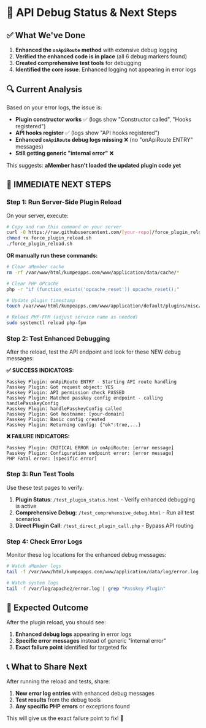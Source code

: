 # 🎯 API Debug Status & Next Steps

## ✅ **What We've Done**
1. **Enhanced the `onApiRoute` method** with extensive debug logging
2. **Verified the enhanced code is in place** (all 6 debug markers found)
3. **Created comprehensive test tools** for debugging
4. **Identified the core issue**: Enhanced logging not appearing in error logs

## 🔍 **Current Analysis**
Based on your error logs, the issue is:
- **Plugin constructor works** ✅ (logs show "Constructor called", "Hooks registered")
- **API hooks register** ✅ (logs show "API hooks registered")
- **Enhanced `onApiRoute` debug logs missing** ❌ (no "onApiRoute ENTRY" messages)
- **Still getting generic "internal error"** ❌

This suggests: **aMember hasn't loaded the updated plugin code yet**

## 🚀 **IMMEDIATE NEXT STEPS**

### **Step 1: Run Server-Side Plugin Reload**
On your server, execute:
```bash
# Copy and run this command on your server
curl -O https://raw.githubusercontent.com/[your-repo]/force_plugin_reload.sh
chmod +x force_plugin_reload.sh
./force_plugin_reload.sh
```

**OR manually run these commands:**
```bash
# Clear aMember cache
rm -rf /var/www/html/kumpeapps.com/www/application/data/cache/*

# Clear PHP OPcache
php -r "if (function_exists('opcache_reset')) opcache_reset();"

# Update plugin timestamp
touch /var/www/html/kumpeapps.com/www/application/default/plugins/misc/passkey/passkey.php

# Reload PHP-FPM (adjust service name as needed)
sudo systemctl reload php-fpm
```

### **Step 2: Test Enhanced Debugging**
After the reload, test the API endpoint and look for these NEW debug messages:

**✅ SUCCESS INDICATORS:**
```
Passkey Plugin: onApiRoute ENTRY - Starting API route handling
Passkey Plugin: Got request object: YES  
Passkey Plugin: API permission check PASSED
Passkey Plugin: Matched passkey config endpoint - calling handlePasskeyConfig
Passkey Plugin: handlePasskeyConfig called
Passkey Plugin: Got hostname: [your-domain]
Passkey Plugin: Basic config created
Passkey Plugin: Returning config: {"ok":true,...}
```

**❌ FAILURE INDICATORS:**
```
Passkey Plugin: CRITICAL ERROR in onApiRoute: [error message]
Passkey Plugin: Configuration endpoint error: [error message]
PHP Fatal error: [specific error]
```

### **Step 3: Run Test Tools**
Use these test pages to verify:

1. **Plugin Status**: `/test_plugin_status.html` - Verify enhanced debugging is active
2. **Comprehensive Debug**: `/test_comprehensive_debug.html` - Run all test scenarios
3. **Direct Plugin Call**: `/test_direct_plugin_call.php` - Bypass API routing

### **Step 4: Check Error Logs**
Monitor these log locations for the enhanced debug messages:
```bash
# Watch aMember logs
tail -f /var/www/html/kumpeapps.com/www/application/data/log/error.log

# Watch system logs  
tail -f /var/log/apache2/error.log | grep "Passkey Plugin"
```

## 🎯 **Expected Outcome**
After the plugin reload, you should see:
1. **Enhanced debug logs** appearing in error logs
2. **Specific error messages** instead of generic "internal error"  
3. **Exact failure point** identified for targeted fix

## 📞 **What to Share Next**
After running the reload and tests, share:
1. **New error log entries** with enhanced debug messages
2. **Test results** from the debug tools
3. **Any specific PHP errors** or exceptions found

This will give us the exact failure point to fix! 🎯
